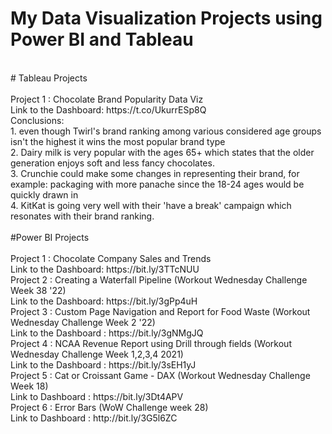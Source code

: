 # My Data Visualization Projects using Power BI and Tableau <br>
<br>
# Tableau Projects <br><br>
Project 1 : Chocolate Brand Popularity Data Viz <br>
Link to the Dashboard: https://t.co/UkurrESp8Q   <br>
Conclusions: <br>
1. even though Twirl's brand ranking among various considered age groups isn't the highest it wins the most popular brand type <br>
2. Dairy milk is very popular with the ages 65+ which states that the older generation enjoys soft and less fancy chocolates. <br>
3. Crunchie could make some changes in representing their brand, for example: packaging with more panache since the 18-24 ages would be quickly drawn in <br>
4. KitKat is going very well with their 'have a break' campaign which resonates with their brand ranking. <br><br>
#Power BI Projects<br><br>
Project 1 : Chocolate Company Sales and Trends<br>
Link to the Dashboard: https://bit.ly/3TTcNUU <br>
Project 2 : Creating a Waterfall Pipeline (Workout Wednesday Challenge Week 38 '22) <br>
Link to the Dashboard: https://bit.ly/3gPp4uH <br>
Project 3 : Custom Page Navigation and Report for Food Waste (Workout Wednesday Challenge Week 2 '22) <br>
Link to the Dashboard : https://bit.ly/3gNMgJQ  <br>
Project 4 : NCAA Revenue Report using Drill through fields (Workout Wednesday Challenge Week 1,2,3,4 2021)<br>
Link to the Dashboard : https://bit.ly/3sEH1yJ <br>
Project 5 : Cat or Croissant Game - DAX (Workout Wednesday Challenge Week 18) <br>
Link to Dashboard : https://bit.ly/3Dt4APV <br>
Project 6 : Error Bars (WoW Challenge week 28) <br>
Link to Dashboard : http://bit.ly/3G5l6ZC <br>

